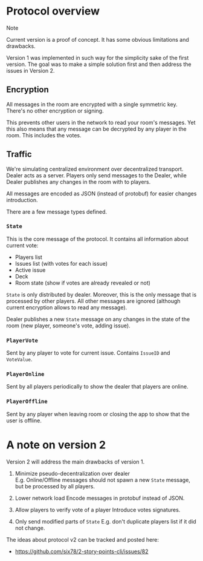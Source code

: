 # Protocol overview

> [!NOTE]  
> Current version is a proof of concept. It has some obvious limitations and drawbacks.

Version 1 was implemented in such way for the simplicity sake of the first version.
The goal was to make a simple solution first and then address the issues in Version 2.

## Encryption

All messages in the room are encrypted with a single symmetric key. There's no other encryption or signing.

This prevents other users in the network to read your room's messages.
Yet this also means that any message can be decrypted by any player in the room. This includes the votes.

## Traffic

We're simulating centralized environment over decentralized transport.
Dealer acts as a server. Players only send messages to the Dealer, while Dealer publishes any changes in the room with to players.

All messages are encoded as JSON (instead of protobuf) for easier changes introduction.

There are a few message types defined.

### `State`

This is the core message of the protocol. It contains all information about current vote:
- Players list
- Issues list (with votes for each issue)
- Active issue
- Deck
- Room state (show if votes are already revealed or not)

`State` is only distributed by dealer. Moreover, this is the only message that is processed by other players. All other messages are ignored (although current encryption allows to read any message).

Dealer publishes a new `State` message on any changes in the state of the room (new player, someone's vote, adding issue).

### `PlayerVote`

Sent by any player to vote for current issue. Contains `IssueID` and `VoteValue`.

### `PlayerOnline`

Sent by all players periodically to show the dealer that players are online.

### `PlayerOffline`

Sent by any player when leaving room or closing the app to show that the user is offline.

# A note on version 2

Version 2 will address the main drawbacks of version 1.

1. Minimize pseudo-decentralization over dealer  
E.g. Online/Offline messages should not spawn a new `State` message, but be processed by all players.

2. Lower network load
Encode messages in protobuf instead of JSON.

3. Allow players to verify vote of a player
Introduce votes signatures.

4. Only send modified parts of `State`
E.g. don't duplicate players list if it did not change. 

The ideas about protocol v2 can be tracked and posted here: 
- https://github.com/six78/2-story-points-cli/issues/82
